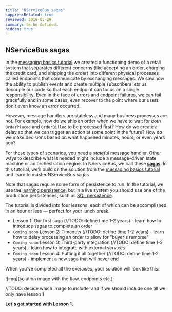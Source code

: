 ```yaml
---
title: "NServiceBus sagas"
suppressRelated: true
reviewed: 2018-05-29
summary: to-be-defined.
hidden: true
---
```


## NServiceBus sagas

In the [messaging basics tutorial](/tutorials/intro-to-nservicebus/) we created a functioning demo of a retail system that separates different concerns (like accepting an order, charging the credit card, and shipping the order) into different physical processes called endpoints that communicate by exchanging messages. We saw how the ability to publish events and create multiple subscribers lets us decouple our code so that each endpoint can focus on a single responsibility. Even in the face of errors and endpoint failures, we can fail gracefully and in some cases, even recover to the point where our users don't even know an error occurred.

However, message handlers are stateless and many business processes are not. For example, how do we ship an order when we have to wait for *both* `OrderPlaced` and `OrderBilled` to be processed first? How do we create a delay so that we can trigger an action at some point in the future? How do we make decisions based on what happened minutes, hours, or even years ago?

For these types of scenarios, you need a *stateful* message handler. Other ways to describe what is needed might include a message-driven state machine or an orchestration engine. In NServiceBus, we call these [**sagas**](/nservicebus/sagas/). In this tutorial, we'll build on the solution from the [messaging basics tutorial](/tutorials/intro-to-nservicebus/) and learn to master NServiceBus sagas.

Note that sagas require some form of persistence to run. In the tutorial, we use the [learning persistence](/persistence/learning/), but in a live system you should use one of the production persistences, such as [SQL persistence](/persistence/sql/).

The tutorial is divided into four lessons, each of which can be accomplished in an hour or less — perfect for your lunch break.

* Lesson 1: Our first saga (//TODO: define time 1-2 years) - learn how to introduce sagas to complete an order
* `Coming soon` Lesson 2: Timeouts (//TODO: define time 1-2 years) - learn how to delay processing an order to allow for "buyer's remorse"
* `Coming soon` Lesson 3: Third-party integration (//TODO: define time 1-2 years) - learn how to integrate with external services
* `Coming soon` Lesson 4: Putting it all together (//TODO: define time 1-2 years) - implement a new saga that will never end

When you've completed all the exercises, your solution will look like this:

![img](solution image with the flow, endpoints etc.)

//TODO: decide which image to include, and if we should include one till we only have lesson 1

**Let's get started with [Lesson 1](1-getting-started/).**
